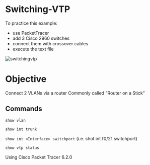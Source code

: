 # Switching-VTP


To practice this example:
- use PacketTracer
- add 3 Cisco 2960 switches
- connect them with crossover cables
- execute the text file

![switchingvtp](https://user-images.githubusercontent.com/39448332/40281202-ec4a3cc0-5c7b-11e8-873e-eda7a6952b06.png)

# Objective

Connect 2 VLANs via a router
Commonly called "Router on a Stick"

## Commands
` show vlan `

` show int trunk `

` show int <Interface> switchport ` (i.e. shot int f0/21 switchport)

` show vtp status `


Using Cisco Packet Tracer 6.2.0
